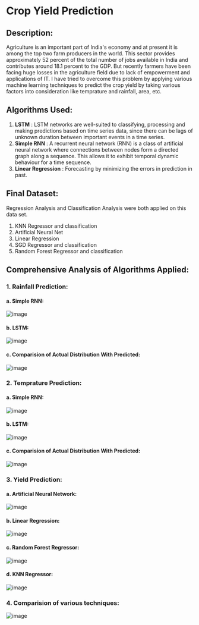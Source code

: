 # Crop Yield Prediction
## Description:
Agriculture is an important part of India's economy and at present it is among the top two farm producers in the world. This sector provides approximately 52 percent of the total number of jobs available in India and contributes around 18.1 percent to the GDP. 
But recently farmers have been facing huge losses in the agriculture field due to lack of empowerment and applications of IT. I have tried to overcome this problem by applying various machine learning techniques to predict the crop yield by taking various factors into consideration like temprature and rainfall, area, etc.
## Algorithms Used:
1. **LSTM** : LSTM networks are well-suited to classifying, processing and making predictions based on time series data, since there can be lags of unknown duration between important events in a time series.
2. **Simple RNN** : A recurrent neural network (RNN) is a class of artificial neural network where connections between nodes form a directed graph along a sequence. This allows it to exhibit temporal dynamic behaviour for a time sequence.
3. **Linear Regression** : Forecasting by minimizing the errors in prediction in past.
## Final Dataset: 
Regression Analysis and Classification Analysis were both applied on this data set.
1. KNN Regressor and classification
2. Artificial Neural Net
3. Linear Regression
4. SGD Regressor and classification
5. Random Forest Regressor and classification
## Comprehensive Analysis of Algorithms Applied:
### 1. Rainfall Prediction:
#### a. Simple RNN:
![image](https://user-images.githubusercontent.com/72796509/122200051-4d3bc880-ceb8-11eb-81e3-a07f57b0aeee.png)
#### b. LSTM:
![image](https://user-images.githubusercontent.com/72796509/122200295-883dfc00-ceb8-11eb-9836-0668458a24f7.png)
#### c. Comparision of Actual Distribution With Predicted:
![image](https://user-images.githubusercontent.com/72796509/122200547-c63b2000-ceb8-11eb-91af-66ad52452f2d.png)
### 2. Temprature Prediction:
#### a. Simple RNN:
![image](https://user-images.githubusercontent.com/72796509/122200994-321d8880-ceb9-11eb-8402-ded9de2d8790.png)
#### b. LSTM:
![image](https://user-images.githubusercontent.com/72796509/122201115-4eb9c080-ceb9-11eb-9b8c-84d68151a152.png)
#### c. Comparision of Actual Distribution With Predicted:
![image](https://user-images.githubusercontent.com/72796509/122201197-6c872580-ceb9-11eb-9582-21e3b755cdc5.png)
### 3. Yield Prediction:
#### a. Artificial Neural Network:
![image](https://user-images.githubusercontent.com/72796509/122201500-b7a13880-ceb9-11eb-9c12-b69e5bfe9295.png)
#### b. Linear Regression:
![image](https://user-images.githubusercontent.com/72796509/122201638-dd2e4200-ceb9-11eb-8bf8-cb62c56fb762.png)
#### c. Random Forest Regressor:
![image](https://user-images.githubusercontent.com/72796509/122201772-018a1e80-ceba-11eb-9dc6-dffe78db6035.png)
#### d. KNN Regressor:
![image](https://user-images.githubusercontent.com/72796509/122201922-28485500-ceba-11eb-9b1a-33747b2a34c6.png)
### 4. Comparision of various techniques:
![image](https://user-images.githubusercontent.com/72796509/122202145-5f1e6b00-ceba-11eb-98ff-aadae513833d.png)
